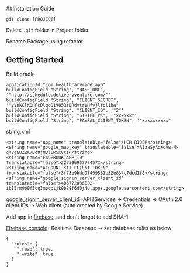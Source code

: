 ##Installation Guide

```
git clone [PROJECT]
```

Delete ```.git``` folder in Project folder

Rename Package using refactor


## Getting Started

Build.gradle
```
applicationId "com.healthcareride.app"
buildConfigField "String", "BASE_URL", '"http://schedule.deliveryventure.com/"'
buildConfigField "String", "CLIENT_SECRET", '"yVnKClKDHPcDlqqO1V05RtDRdvtrVHfvjlfqliha"'
buildConfigField "String", "CLIENT_ID", '"2"'
buildConfigField "String", "STRIPE_PK", '"xxxxxx"'
buildConfigField "String", "PAYPAL_CLIENT_TOKEN", '"xxxxxxxxxx"'
```


string.xml
```
<string name="app_name" translatable="false">HCR RIDER</string>
<string name="google_map_key" translatable="false">AIzaSyAdXoVw-M-g4vgEOZZK7Dc9jMUlLR5xVXI</string>
<string name="FACEBOOK_APP_ID" translatable="false">227306957774573</string>
<string name="ACCOUNT_KIT_CLIENT_TOKEN" translatable="false">3f73b9bdd9f499561e32e834e7dcd1f8</string>
<string name="google_signin_server_client_id" translatable="false">405772036882-ib15rm0b0f5cq3mpqbljk9b28f6d0j4u.apps.googleusercontent.com</string>
```

[google_signin_server_client_id](https://console.cloud.google.com/) -API&Services -> Credentials -> OAuth 2.0 client IDs -> Web client (auto created by Google Service)



Add app in [firebase](http://console.firebase.google.com/), and don't forgot to add SHA-1

[Firebase console](http://console.firebase.google.com/) -Realtime Database -> set database rules as below
```
{
  "rules": {
    ".read": true,
    ".write": true
  }
}
```



